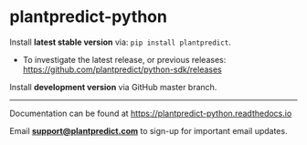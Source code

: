 # plantpredict-python

Install **latest stable version** via: `pip install plantpredict`.
- To investigate the latest release, or previous releases:  https://github.com/plantpredict/python-sdk/releases

Install **development version** via GitHub master branch.

---

Documentation can be found at https://plantpredict-python.readthedocs.io

Email **support@plantpredict.com** to sign-up for important email updates.
